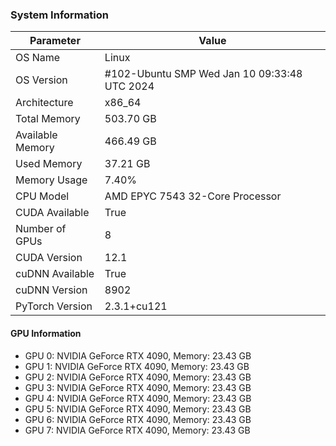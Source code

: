 ### System Information

| Parameter | Value |
| --- | --- |
| OS Name | Linux |
| OS Version | #102-Ubuntu SMP Wed Jan 10 09:33:48 UTC 2024 |
| Architecture | x86_64 |
| Total Memory | 503.70 GB |
| Available Memory | 466.49 GB |
| Used Memory | 37.21 GB |
| Memory Usage | 7.40% |
| CPU Model | AMD EPYC 7543 32-Core Processor |
| CUDA Available | True |
| Number of GPUs | 8 |
| CUDA Version | 12.1 |
| cuDNN Available | True |
| cuDNN Version | 8902 |
| PyTorch Version | 2.3.1+cu121 |

#### GPU Information

- GPU 0: NVIDIA GeForce RTX 4090, Memory: 23.43 GB
- GPU 1: NVIDIA GeForce RTX 4090, Memory: 23.43 GB
- GPU 2: NVIDIA GeForce RTX 4090, Memory: 23.43 GB
- GPU 3: NVIDIA GeForce RTX 4090, Memory: 23.43 GB
- GPU 4: NVIDIA GeForce RTX 4090, Memory: 23.43 GB
- GPU 5: NVIDIA GeForce RTX 4090, Memory: 23.43 GB
- GPU 6: NVIDIA GeForce RTX 4090, Memory: 23.43 GB
- GPU 7: NVIDIA GeForce RTX 4090, Memory: 23.43 GB
